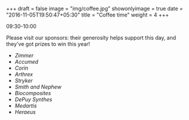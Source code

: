 +++
draft = false
image = "img/coffee.jpg"
showonlyimage = true
date = "2016-11-05T19:50:47+05:30"
title = "Coffee time"
weight = 4
+++

09:30-10:00
<!--more-->

Please visit our sponsors: their generosity helps support this day, and they've got prizes to win this year!

- *Zimmer*
- *Accumed*
- *Corin*
- *Arthrex*
- *Stryker*
- *Smith and Nephew*
- *Biocomposites*
- *DePuy Synthes*
- *Medartis*
- *Heraeus*
